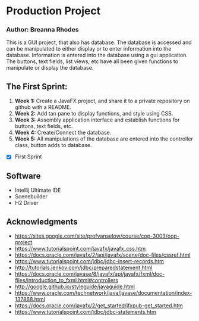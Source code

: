 # Production Project
### Author: Breanna Rhodes
This is a GUI project, that also has database.
The database is accessed and can be manipulated to either display or to enter information into the database.
Information is entered into the database using a gui application.
The buttons, text fields, list views, etc have all been given functions to manipulate or display the database.
  

## The First Sprint:
1. **Week 1:** Create a JavaFX project, and share it to a private repository on github with a README.
2. **Week 2:** Add tan pane to display functions, and style using CSS.
3. **Week 3:** Assembly application interface and establish functions for buttons, text fields, etc.
4. **Week 4:** Create/Connect the database.
5. **Week 5:** All manipulations of the database are entered into the controller class, button adds to database.
- [x] First Sprint



## Software
- Intellij Ultimate IDE
- Scenebuilder
- H2 Driver


## Acknowledgments

* https://sites.google.com/site/profvanselow/course/cop-3003/oop-project
* https://www.tutorialspoint.com/javafx/javafx_css.htm
* https://docs.oracle.com/javafx/2/api/javafx/scene/doc-files/cssref.html
* https://www.tutorialspoint.com/jdbc/jdbc-insert-records.htm
* http://tutorials.jenkov.com/jdbc/preparedstatement.html
* https://docs.oracle.com/javase/8/javafx/api/javafx/fxml/doc-files/introduction_to_fxml.html#controllers
* http://google.github.io/styleguide/javaguide.html
* https://www.oracle.com/technetwork/java/javase/documentation/index-137868.html
* https://docs.oracle.com/javafx/2/get_started/jfxpub-get_started.htm
* https://www.tutorialspoint.com/jdbc/jdbc-statements.htm
